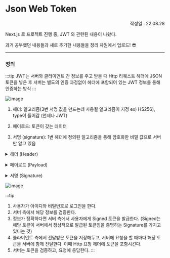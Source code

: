 # Json Web Token

<p align="right">작성일 : 22.08.28</p>

Next.js 로 프로젝트 진행 중, JWT 와 관련된 내용이 나왔다.

과거 공부했던 내용들과 새로 추가한 내용들을 정리 차원에서 업로드! 😎

------------------

### 정의
:::tip 
JWT는 서버와 클라이언트 간 정보를 주고 받을 때 Http 리퀘스트 헤더에 JSON 토큰을 넣은 후 서버는 별도의 인증 과정없이 헤더에 포함되어 있는 JWT 정보를 통해 인증하는 방식
:::

![image](https://user-images.githubusercontent.com/107361759/187075025-0ffb8972-a0bc-4e4d-a381-91176e6f354f.png)

1. 헤더: 알고리즘(3번 서명 값을 만드는데 사용될 알고리즘이 지정 ex) HS256), type이 들어감 (언제나 JWT)

2. 페이로드: 토큰이 갖는 데이터

3. 서명 (signature): 1번 헤더에 정의된 알고리즘을 통해 암호화한 비밀 값으로 서버만 알고 있음


<details>
<summary>헤더 (Header)</summary>

:::tip
- Header 는 두가지의 정보를 지니고 있습니다.

- typ: 토큰의 타입을 지정합니다. 바로 JWT를 말하는 것입니다.

- alg: Signature 해싱 알고리즘을 지정합니다. 해싱 알고리즘으로는 보통 HMAC-SHA256 혹은 RSA 가 사용되며, 이 알고리즘은 토큰을 검증 할 때 사용되는 signature 부분에서 사용됩니다.
:::

```javascript
  {
  "typ": "JWT",
  "alg": "HS256"
  }
```
</details>

<p></p>

<details>
<summary>페이로드 (Payload)</summary>

:::tip
- Payload 부분에는 토큰에 담을 정보가 들어있습니다. 여기에 담는 정보의 한 ‘조각’ 을 클레임(Claim) 이라고 부르고, 이는 Json(Key/Value) 형태의 한 쌍으로 이뤄져있습니다. 토큰에는 여러개의 클레임들을 넣을 수 있습니다.
- 클레임 의 종류는 다음과 같이 크게 세 분류로 나뉘어져있습니다:
- 등록된 (registered) 클레임
- 공개 (public) 클레임
- 비공개 (private) 클레임
:::

```javascript
{
    "iss": "dnjscksdn98.com",
        "exp": "1485270000000",
        "https://dnjscksdn98.com/jwt_claims/is_admin": true,
        "userId": "dnjscksdn98",
        "username": "alex"
}
```
</details>

<p></p>

<details>
<summary>서명 (Signature)</summary>

:::tip
- 서명(Signature)은 토큰을 인코딩하거나 유효성 검증을 할 때 사용하는 고유한 암호화 코드입니다. 서명은 위에서 만든 헤더(Header)와 페이로드(Payload)의 값을 각각 BASE64로 인코딩하고, 인코딩한 값을 비밀 키를 이용해 헤더(Header)에서 정의한 알고리즘으로 해싱을 하고, 이 값을 다시 BASE64로 인코딩하여 생성합니다.
:::

```javascript
  {
  "typ": "JWT",
  "alg": "HS256"
  }
```
</details>



![image](https://user-images.githubusercontent.com/107361759/187075389-cddf2072-b26e-47be-8882-b733f4fb1dd0.png)

:::tip
1.  사용자가 아이디와 비밀번호로 로그인을 한다.
2. 서버 측에서 해당 정보를 검증한다.
3. 정보가 정확하다면 서버 측에서 사용자에게 Signed 토큰을 발급한다. (Signed는 해당 토큰이 서버에서 정상적으로 발급된 토큰임을 증명하는 Signature를 가지고 있다는 것)
4. 클라이언트 측에서 전달받은 토큰을 저장해두고, 서버에 요청을 할 때마다 해당 토큰을 서버에 함께 전달한다. 이때 Http 요청 헤더에 토큰을 포함시킨다.
5. 서버는 토큰을 검증하고, 요청에 응답한다.
:::


   